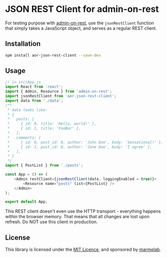 # JSON REST Client for admin-on-rest

For testing purpose with [admin-on-rest](https://github.com/marmelab/admin-on-rest), use the `jsonRestClient` function that simply takes a JavaScript object, and serves as a regular REST client.

## Installation

```sh
npm install aor-json-rest-client --save-dev
```

## Usage

```js
// in src/App.js
import React from 'react';
import { Admin, Resource } from 'admin-on-rest';
import jsonRestClient from 'aor-json-rest-client';
import data from './data';
/**
 * data looks like:
 * {
 *   posts: [
 *     { id: 0, title: 'Hello, world!' },
 *     { id: 1, title: 'FooBar' },
 *   ],
 *   comments: [
 *     { id: 0, post_id: 0, author: 'John Doe', body: 'Sensational!' },
 *     { id: 1, post_id: 0, author: 'Jane Doe', body: 'I agree' },
 *   ],
 * }
 */
import { PostList } from './posts';

const App = () => (
    <Admin restClient={jsonRestClient(data, loggingEnabled = true)}>
        <Resource name="posts" list={PostList} />
    </Admin>
);

export default App;
```

This REST client doesn't even use the HTTP transport - everything happens within the browser memory. That means that all changes are lost upon refresh. Do NOT use this client in production.

## License

This library is licensed under the [MIT Licence](LICENSE), and sponsored by [marmelab](http://marmelab.com).

